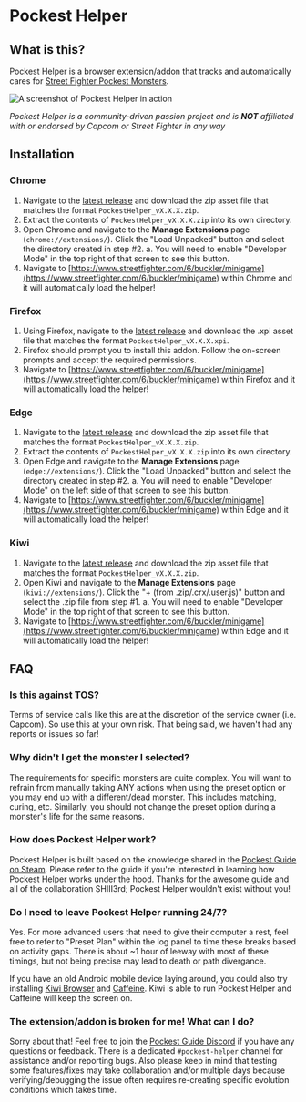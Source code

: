 # Pockest Helper

## What is this?

Pockest Helper is a browser extension/addon that tracks and automatically cares for [Street Fighter Pockest Monsters](https://www.streetfighter.com/6/buckler/minigame).

![A screenshot of Pockest Helper in action](https://github.com/folklorelabs/pockest-helper/assets/98740773/a90060c8-69d9-40e4-a763-0e6bc4178cf6)

_Pockest Helper is a community-driven passion project and is_ ___NOT___ _affiliated with or endorsed by Capcom or Street Fighter in any way_

## Installation

### Chrome

1. Navigate to the [latest release](https://github.com/folklorelabs/pockest-helper/releases/latest) and download the zip asset file that matches the format `PockestHelper_vX.X.X.zip`.
2. Extract the contents of `PockestHelper_vX.X.X.zip` into its own directory.
3. Open Chrome and navigate to the **Manage Extensions** page (`chrome://extensions/`). Click the "Load Unpacked" button and select the directory created in step #2.
  a. You will need to enable "Developer Mode" in the top right of that screen to see this button.
4. Navigate to [https://www.streetfighter.com/6/buckler/minigame](https://www.streetfighter.com/6/buckler/minigame) within Chrome and it will automatically load the helper!

### Firefox

1. Using Firefox, navigate to the [latest release](https://github.com/folklorelabs/pockest-helper/releases/latest) and download the .xpi asset file that matches the format `PockestHelper_vX.X.X.xpi`.
2. Firefox should prompt you to install this addon. Follow the on-screen prompts and accept the required permissions.
3. Navigate to [https://www.streetfighter.com/6/buckler/minigame](https://www.streetfighter.com/6/buckler/minigame) within Firefox and it will automatically load the helper!

### Edge

1. Navigate to the [latest release](https://github.com/folklorelabs/pockest-helper/releases/latest) and download the zip asset file that matches the format `PockestHelper_vX.X.X.zip`.
2. Extract the contents of `PockestHelper_vX.X.X.zip` into its own directory.
3. Open Edge and navigate to the **Manage Extensions** page (`edge://extensions/`). Click the "Load Unpacked" button and select the directory created in step #2.
  a. You will need to enable "Developer Mode" on the left side of that screen to see this button.
4. Navigate to [https://www.streetfighter.com/6/buckler/minigame](https://www.streetfighter.com/6/buckler/minigame) within Edge and it will automatically load the helper!

### Kiwi

1. Navigate to the [latest release](https://github.com/folklorelabs/pockest-helper/releases/latest) and download the zip asset file that matches the format `PockestHelper_vX.X.X.zip`.
2. Open Kiwi and navigate to the **Manage Extensions** page (`kiwi://extensions/`). Click the "+ (from .zip/.crx/.user.js)" button and select the .zip file from step #1.
  a. You will need to enable "Developer Mode" in the top right of that screen to see this button.
3. Navigate to [https://www.streetfighter.com/6/buckler/minigame](https://www.streetfighter.com/6/buckler/minigame) within Edge and it will automatically load the helper!

## FAQ

### Is this against TOS?

Terms of service calls like this are at the discretion of the service owner (i.e. Capcom). So use this at your own risk. That being said, we haven't had any reports or issues so far!

### Why didn't I get the monster I selected?

The requirements for specific monsters are quite complex. You will want to refrain from manually taking ANY actions when using the preset option or you may end up with a different/dead monster. This includes matching, curing, etc. Similarly, you should not change the preset option during a monster's life for the same reasons.

### How does Pockest Helper work?

Pockest Helper is built based on the knowledge shared in the [Pockest Guide on Steam](https://steamcommunity.com/sharedfiles/filedetails/?id=3003515624). Please refer to the guide if you're interested in learning how Pockest Helper works under the hood. Thanks for the awesome guide and all of the collaboration SHIII3rd; Pockest Helper wouldn't exist without you!

### Do I need to leave Pockest Helper running 24/7?

Yes. For more advanced users that need to give their computer a rest, feel free to refer to "Preset Plan" within the log panel to time these breaks based on activity gaps. There is about ~1 hour of leeway with most of these timings, but not being precise may lead to death or path divergance.

If you have an old Android mobile device laying around, you could also try installing [Kiwi Browser](https://play.google.com/store/apps/details?id=com.kiwibrowser.browser) and [Caffeine](https://play.google.com/store/apps/details?id=moe.zhs.caffeine). Kiwi is able to run Pockest Helper and Caffeine will keep the screen on.

### The extension/addon is broken for me! What can I do?

Sorry about that! Feel free to join the [Pockest Guide Discord](https://discord.gg/492bdzBDu) if you have any questions or feedback. There is a dedicated `#pockest-helper` channel for assistance and/or reporting bugs. Also please keep in mind that testing some features/fixes may take collaboration and/or multiple days because verifying/debugging the issue often requires re-creating specific evolution conditions which takes time.
